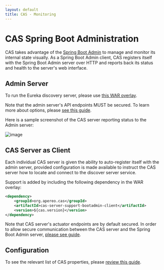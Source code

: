 ```yaml
---
layout: default
title: CAS - Monitoring
---
```


# CAS Spring Boot Administration

CAS takes advantage of the [Spring Boot Admin](https://github.com/codecentric/spring-boot-admin) to manage and monitor its internal state visually. As a Spring Boot Admin client, CAS registers itself with the Spring Boot Admin server over HTTP and reports back its status and health to the server's web interface.

## Admin Server

To run the Eureka discovery server, please use [this WAR overlay](https://github.com/apereo/cas-bootadmin-overlay).

Note that the admin server's API endpoints MUST be secured. To learn more about options, please [see this guide](http://codecentric.github.io/spring-boot-admin/1.5.0/#securing-spring-boot-admin).

Here is a sample screenshot of the CAS server reporting status to the Admin server:

![image](https://cloud.githubusercontent.com/assets/1205228/25130035/eba2e902-2455-11e7-809f-8d71105bd6d8.png)

## CAS Server as Client

Each individual CAS server is given the ability to auto-register itself with the admin server, provided configuration is made available to instruct the CAS server how to locate and connect to the discover server service.

Support is added by including the following dependency in the WAR overlay:

```xml
<dependency>
    <groupId>org.apereo.cas</groupId>
    <artifactId>cas-server-support-bootadmin-client</artifactId>
    <version>${cas.version}</version>
</dependency>
```

Note that CAS server's actuator endpoints are by default secured. In order to allow secure communication between the CAS server and the Spring Boot Admin server, [please see guide](http://codecentric.github.io/spring-boot-admin/1.5.0/#_securing_client_actuator_endpoints).

## Configuration

To see the relevant list of CAS properties, please [review this guide](Configuration-Properties.html#spring-boot-admin-server).
